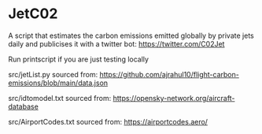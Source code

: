 # JetC02
A script that estimates the carbon emissions emitted globally by private jets daily and publicises it with a twitter bot: https://twitter.com/C02Jet

Run printscript if you are just testing locally

src/jetList.py sourced from: https://github.com/ajrahul10/flight-carbon-emissions/blob/main/data.json

src/idtomodel.txt sourced from: https://opensky-network.org/aircraft-database

src/AirportCodes.txt sourced from: https://airportcodes.aero/
